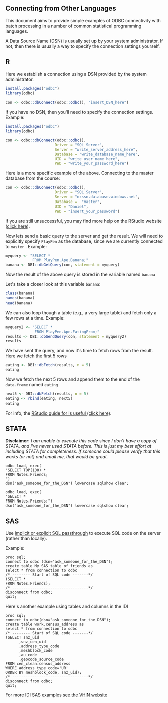 ## Connecting from Other Languages

This document aims to provide simple examples of ODBC connectivity with batch processing in a number of common statistical programming languages.

A Data Source Name (DSN) is usually set up by your system administrator. If not, then there is usually a way to specify the connection settings yourself.

## R

Here we establish a connection using a DSN provided by the system administrator.

```R
install.packages("odbc")
library(odbc)

con <- odbc::dbConnect(odbc::odbc(), "insert_DSN_here")
```

If you have no DSN, then you'll need to specify the connection settings. Example:

```R
install.packages("odbc")
library(odbc)

con <- odbc::dbConnect(odbc::odbc(),
                      Driver = "SQL Server",
                      Server = "write_server_address_here",
                      Database = "write_database_name_here",
                      UID = "write_user_name_here",
                      PWD = "write_your_password_here")
```

Here is a more specific example of the above. Connecting to the master database from the course:

```R
con <- odbc::dbConnect(odbc::odbc(),
                      Driver = "SQL Server",
                      Server = "nzssn.database.windows.net",
                      Database =  "master",
                      UID = "Daniel",
                      PWD = "insert_your_password")
```

If you are still unsuccessful, you may find more help on the RStudio website ([click here](https://db.rstudio.com/databases/microsoft-sql-server/)).

Now lets send a basic query to the server and get the result. We will need to explicitly specify `PlayPen` as the database, since we are currently connected to `master` . Example:

```R
myquery <- "SELECT *
            FROM PlayPen.Ape.Banana;"
banana <- DBI::dbGetQuery(con, statement = myquery)
```

Now the result of the above query is stored in the variable named `banana`

Let's take a closer look at this variable `banana`:

```R
class(banana)
names(banana)
head(banana)
```

We can also loop though a table (e.g., a very large table) and fetch only a few rows at a time. Example:

```R
myquery2 <- "SELECT *
             FROM PlayPen.Ape.EatingFrom;"
results <- DBI::dbSendQuery(con, statement = myquery2)
results
```

We have sent the query, and now it's time to fetch rows from the result. Here we fetch the first 5 rows

```R
eating <- DBI::dbFetch(results, n = 5)
eating
```

Now we fetch the next 5 rows and append them to the end of the `data.frame` named `eating`

```R
next5 <- DBI::dbFetch(results, n = 5)
eating <- rbind(eating, next5)
eating
```

For info, the [RStudio guide for is useful (click here)](https://db.rstudio.com/getting-started/connect-to-database). 

## STATA

**Disclaimer:** *I am unable to execute this code since I don't have a copy of STATA, and I've never used STATA before. This is just my best effort at including STATA for completeness. If someone could please verify that this works (or not) and email me, that would be great.*

```SAS
odbc load, exec(
"SELECT TOP(100) * 
FROM Notes.Friends;
") 
dsn("ask_someone_for_the_DSN") lowercase sqlshow clear; 
```

```SAS
odbc load, exec(
"SELECT * 
FROM Notes.Friends;") 
dsn("ask_someone_for_the_DSN") lowercase sqlshow clear;
```



## SAS

Use [implicit or explicit SQL passthrough](https://documentation.sas.com/?cdcId=pgmsascdc&cdcVersion=9.4_3.5&docsetId=spdsug&docsetTarget=n095mdd1wof6ogn1neyglan77ghc.htm&locale=en#!) to execute SQL code on the server (rather than locally).

Example:

```SAS
proc sql;
connect to odbc (dsn="ask_someone_for_the_DSN");
create table My_SAS_table_of_friends as 
select * from connection to odbc
/* -------- Start of SQL code -------*/
(SELECT *
FROM Notes.Friends);
/* ----------------------------------*/
disconnect from odbc;
quit;
```

Here's another example using tables and columns in the IDI

```SAS
proc sql;
connect to odbc(dsn="ask_someone_for_the_DSN");
create table work.census_address as 
select * from connection to odbc
/* -------- Start of SQL code -------*/
(SELECT snz_uid
      ,snz_cen_uid
      ,address_type_code
      ,meshblock_code
      ,au_code
      ,geocode_source_code
FROM cen_clean.census_address
WHERE address_type_code='UR'
ORDER BY meshblock_code, snz_uid);
/* ----------------------------------*/
disconnect from odbc;
quit;

```

For more IDI SAS examples [see the VHIN website](https://vhin.co.nz/guides/shared-code/)